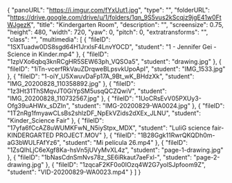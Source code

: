 {
      "panoURL": "https://i.imgur.com/fYxUut1.jpg",
      "type": "",
      "folderURL": "https://drive.google.com/drive/u/1/folders/1qn_9S5vus2kScqjz9jgE41w0FtWJgezK",
      "title": "Kindergarten Room",
      "description": "",
      "screensize": 0.75,
      "height": 480,
      "width": 720,
      "yaw": 0,
      "pitch": 0,
      "extratransforms": "",
      "class": "",
      "multimedia": [
         {
            "fileID": "1SXTuadw0DS8sgd64H1JrxlsF4LnvYOCD",
            "student": "1 - Jennifer Gei - Science in Kinder.mp4"
         },
         {
            "fileID": "1zpVXo6qbq3knRCgHR5SEW63ph_VQSOa5",
            "student": "drawing.jpg"
         },
         {
            "fileID": "1iTn-vcerfRkVauZDrqweBLpsvkUpoApI",
            "student": "IMG_1533.jpg"
         },
         {
            "fileID": "1-oiY_U5XwuvDaFp17A_9Bt_wK_BHdzXk",
            "student": "IMG_20200828_110358892.jpg"
         },
         {
            "fileID": "1z3Ht31ThSMqvJT0GiYpSM5usqQCZQwiV",
            "student": "IMG_20200828_110732567.jpg"
         },
         {
            "fileID": "1UoCRsEvV05PXUy3-Ofg39uAHWx_sDZIn",
            "student": "IMG-20200829-WA0024.jpg"
         },
         {
            "fileID": "1T2nRg1fmyawCLsBs2shlzDF_NpEkVZids2dXEx_JLNU",
            "student": "Kinder_Science Fair"
         },
         {
            "fileID": "17yfa6fCcAZ8uWUMKFwN_N5iyStpx_MDX",
            "student": "LuliG science fair-KINDERGARTED PROJECT.MOV"
         },
         {
            "fileID": "1B28Ggk11RwrQKQDh0m-aG3bWULFAfYz6",
            "student": "Mi película 26.mp4"
         },
         {
            "fileID": "1ZsQIhLjC6eXgf8Ka-hsVn5jUVyMvXL4z",
            "student": "page-1-drawing.jpg"
         },
         {
            "fileID": "1bNasCdnSmNvs78z_SE6iRkaut7aeFxl-",
            "student": "page-2-drawing.jpg"
         },
         {
            "fileID": "1zqcaF2KF0o0IOzq4W2G7yolSJpfoom9Z",
            "student": "VID-20200829-WA0023.mp4"
         }
      ]
   }
